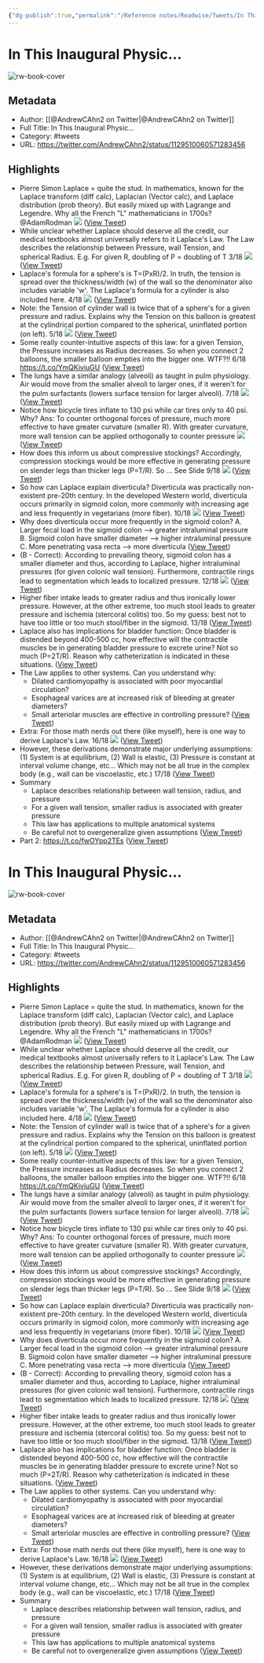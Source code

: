 ```yaml
---
{"dg-publish":true,"permalink":"/Reference notes/Readwise/Tweets/In This Inaugural Physic.../"}
---
```


# In This Inaugural Physic...

![rw-book-cover](https://pbs.twimg.com/profile_images/1128851291512418304/kHDFHkdk.png)

## Metadata
- Author: [[@AndrewCAhn2 on Twitter\|@AndrewCAhn2 on Twitter]]
- Full Title: In This Inaugural Physic...
- Category: #tweets
- URL: https://twitter.com/AndrewCAhn2/status/1129510060571283456

## Highlights
- Pierre Simon Laplace = quite the stud. In mathematics, known for the Laplace transform (diff calc), Laplacian (Vector calc), and Laplace distribution (prob theory). 
  But easily mixed up with Lagrange and Legendre. Why all the French "L" mathematicians in 1700s? @AdamRodman 
  ![](https://pbs.twimg.com/media/D6zLubhUIAA29V2.png) ([View Tweet](https://twitter.com/AndrewCAhn2/status/1129510061439574016))
- While unclear whether Laplace should deserve all the credit, our medical textbooks almost universally refers to it Laplace's Law. 
  The Law describes the relationship between Pressure, wall Tension, and spherical Radius. E.g. For given R, doubling of P = doubling of T
  3/18 
  ![](https://pbs.twimg.com/media/D6zNIjtUEAAM0CI.png) ([View Tweet](https://twitter.com/AndrewCAhn2/status/1129510065092800512))
- Laplace's formula for a sphere's is T=(PxR)/2. In truth, the tension is spread over the thickness/width (w) of the wall so the denominator also includes variable 'w'. The Laplace's formula for a cylinder is also included here.
  4/18 
  ![](https://pbs.twimg.com/media/D6zNduZVsAIQpXl.png) ([View Tweet](https://twitter.com/AndrewCAhn2/status/1129510067420532736))
- Note: the Tension of cylinder wall is twice that of a sphere's for a given pressure and radius. Explains why the Tension on this balloon is greatest at the cylindrical portion compared to the spherical, uninflated portion (on left). 
  5/18 
  ![](https://pbs.twimg.com/media/D6zNxFvVsAArClF.png) ([View Tweet](https://twitter.com/AndrewCAhn2/status/1129510069660295168))
- Some really counter-intuitive aspects of this law: for a given Tension, the Pressure increases as Radius decreases. 
  So when you connect 2 balloons, the smaller balloon empties into the bigger one. WTF?!! 
  6/18 https://t.co/YmQKiviuGU ([View Tweet](https://twitter.com/AndrewCAhn2/status/1129510071237353472))
- The lungs have a similar analogy (alveoli) as taught in pulm physiology. 
  Air would move from the smaller alveoli to larger ones, if it weren't for the pulm surfactants (lowers surface tension for larger alveoli).
  7/18 
  ![](https://pbs.twimg.com/media/D6zOt5rUIAAHRnA.png) ([View Tweet](https://twitter.com/AndrewCAhn2/status/1129510073598742530))
- Notice how bicycle tires inflate to 130 psi while car tires only to 40 psi. Why? 
  Ans: To counter orthogonal forces of pressure, much more effective to have greater curvature (smaller R). With greater curvature, more wall tension can be applied orthogonally to counter pressure 
  ![](https://pbs.twimg.com/media/D6zPLO_UYAAM0P-.png) ([View Tweet](https://twitter.com/AndrewCAhn2/status/1129510075259793413))
- How does this inform us about compressive stockings? Accordingly, compression stockings would be more effective in generating pressure on slender legs than thicker legs (P=T/R). 
  So ... See Slide
  9/18 
  ![](https://pbs.twimg.com/media/D6zPYlPUEAEYxgD.png) ([View Tweet](https://twitter.com/AndrewCAhn2/status/1129510077679906816))
- So how can Laplace explain diverticula? 
  Diverticula was practically non-existent pre-20th century. In the developed Western world, diverticula occurs primarily in sigmoid colon, more commonly with increasing age and less frequently in vegetarians (more fiber). 
  10/18 
  ![](https://pbs.twimg.com/media/D6zQlgJUYAEZx48.png) ([View Tweet](https://twitter.com/AndrewCAhn2/status/1129510079416348672))
- Why does diverticula occur more frequently in the sigmoid colon? 
  A. Larger fecal load in the sigmoid colon --> greater intraluminal pressure 
  B. Sigmoid colon have smaller diameter --> higher intraluminal pressure
  C. More penetrating vasa recta --> more diverticula ([View Tweet](https://twitter.com/AndrewCAhn2/status/1129510081245007873))
- (B - Correct): According to prevailing theory, sigmoid colon has a smaller diameter and thus, according to Laplace, higher intraluminal pressures (for given colonic wall tension). 
  Furthermore, contractile rings lead to segmentation which leads to localized pressure. 
  12/18 
  ![](https://pbs.twimg.com/media/D6zQRS5UcAAmc1T.png) ([View Tweet](https://twitter.com/AndrewCAhn2/status/1129510082226507776))
- Higher fiber intake leads to greater radius and thus ironically lower pressure. However, at the other extreme, too much stool leads to greater pressure and ischemia (stercoral colitis) too. So my guess: best not to have too little or too much stool/fiber in the sigmoid. 
  13/18 ([View Tweet](https://twitter.com/AndrewCAhn2/status/1129510087100211200))
- Laplace also has implications for bladder function: 
  Once bladder is distended beyond 400-500 cc, how effective will the contractile muscles be in generating bladder pressure to excrete urine? Not so much (P=2T/R). 
  Reason why catheterization is indicated in these situations. ([View Tweet](https://twitter.com/AndrewCAhn2/status/1129510088056508416))
- The Law applies to other systems. Can you understand why:
  - Dilated cardiomyopathy is associated with poor myocardial circulation? 
  - Esophageal varices are at increased risk of bleeding at greater diameters?
  - Small arteriolar muscles are effective in controlling pressure? ([View Tweet](https://twitter.com/AndrewCAhn2/status/1129510089037996033))
- Extra: For those math nerds out there (like myself), here is one way to derive Laplace's Law.
  16/18 
  ![](https://pbs.twimg.com/media/D6zR4PAUYAAlv3g.png) ([View Tweet](https://twitter.com/AndrewCAhn2/status/1129510089981714432))
- However, these derivations demonstrate major underlying assumptions: 
  (1) System is at equilibrium, 
  (2) Wall is elastic, 
  (3) Pressure is constant at interval volume change, etc... 
  Which may not be all true in the complex body (e.g., wall can be viscoelastic, etc.)
  17/18 ([View Tweet](https://twitter.com/AndrewCAhn2/status/1129510091613396993))
- Summary
  * Laplace describes relationship between wall tension, radius, and pressure
  * For a given wall tension, smaller radius is associated with greater pressure
  * This law has applications to multiple anatomical systems
  * Be careful not to overgeneralize given assumptions ([View Tweet](https://twitter.com/AndrewCAhn2/status/1129510092548632578))
- Part 2: https://t.co/fwOYpp2TEs ([View Tweet](https://twitter.com/AndrewCAhn2/status/1350102248605495296))
# In This Inaugural Physic...

![rw-book-cover](https://pbs.twimg.com/profile_images/1128851291512418304/kHDFHkdk.png)

## Metadata
- Author: [[@AndrewCAhn2 on Twitter\|@AndrewCAhn2 on Twitter]]
- Full Title: In This Inaugural Physic...
- Category: #tweets
- URL: https://twitter.com/AndrewCAhn2/status/1129510060571283456

## Highlights
- Pierre Simon Laplace = quite the stud. In mathematics, known for the Laplace transform (diff calc), Laplacian (Vector calc), and Laplace distribution (prob theory). 
  But easily mixed up with Lagrange and Legendre. Why all the French "L" mathematicians in 1700s? @AdamRodman 
  ![](https://pbs.twimg.com/media/D6zLubhUIAA29V2.png) ([View Tweet](https://twitter.com/AndrewCAhn2/status/1129510061439574016))
- While unclear whether Laplace should deserve all the credit, our medical textbooks almost universally refers to it Laplace's Law. 
  The Law describes the relationship between Pressure, wall Tension, and spherical Radius. E.g. For given R, doubling of P = doubling of T
  3/18 
  ![](https://pbs.twimg.com/media/D6zNIjtUEAAM0CI.png) ([View Tweet](https://twitter.com/AndrewCAhn2/status/1129510065092800512))
- Laplace's formula for a sphere's is T=(PxR)/2. In truth, the tension is spread over the thickness/width (w) of the wall so the denominator also includes variable 'w'. The Laplace's formula for a cylinder is also included here.
  4/18 
  ![](https://pbs.twimg.com/media/D6zNduZVsAIQpXl.png) ([View Tweet](https://twitter.com/AndrewCAhn2/status/1129510067420532736))
- Note: the Tension of cylinder wall is twice that of a sphere's for a given pressure and radius. Explains why the Tension on this balloon is greatest at the cylindrical portion compared to the spherical, uninflated portion (on left). 
  5/18 
  ![](https://pbs.twimg.com/media/D6zNxFvVsAArClF.png) ([View Tweet](https://twitter.com/AndrewCAhn2/status/1129510069660295168))
- Some really counter-intuitive aspects of this law: for a given Tension, the Pressure increases as Radius decreases. 
  So when you connect 2 balloons, the smaller balloon empties into the bigger one. WTF?!! 
  6/18 https://t.co/YmQKiviuGU ([View Tweet](https://twitter.com/AndrewCAhn2/status/1129510071237353472))
- The lungs have a similar analogy (alveoli) as taught in pulm physiology. 
  Air would move from the smaller alveoli to larger ones, if it weren't for the pulm surfactants (lowers surface tension for larger alveoli).
  7/18 
  ![](https://pbs.twimg.com/media/D6zOt5rUIAAHRnA.png) ([View Tweet](https://twitter.com/AndrewCAhn2/status/1129510073598742530))
- Notice how bicycle tires inflate to 130 psi while car tires only to 40 psi. Why? 
  Ans: To counter orthogonal forces of pressure, much more effective to have greater curvature (smaller R). With greater curvature, more wall tension can be applied orthogonally to counter pressure 
  ![](https://pbs.twimg.com/media/D6zPLO_UYAAM0P-.png) ([View Tweet](https://twitter.com/AndrewCAhn2/status/1129510075259793413))
- How does this inform us about compressive stockings? Accordingly, compression stockings would be more effective in generating pressure on slender legs than thicker legs (P=T/R). 
  So ... See Slide
  9/18 
  ![](https://pbs.twimg.com/media/D6zPYlPUEAEYxgD.png) ([View Tweet](https://twitter.com/AndrewCAhn2/status/1129510077679906816))
- So how can Laplace explain diverticula? 
  Diverticula was practically non-existent pre-20th century. In the developed Western world, diverticula occurs primarily in sigmoid colon, more commonly with increasing age and less frequently in vegetarians (more fiber). 
  10/18 
  ![](https://pbs.twimg.com/media/D6zQlgJUYAEZx48.png) ([View Tweet](https://twitter.com/AndrewCAhn2/status/1129510079416348672))
- Why does diverticula occur more frequently in the sigmoid colon? 
  A. Larger fecal load in the sigmoid colon --> greater intraluminal pressure 
  B. Sigmoid colon have smaller diameter --> higher intraluminal pressure
  C. More penetrating vasa recta --> more diverticula ([View Tweet](https://twitter.com/AndrewCAhn2/status/1129510081245007873))
- (B - Correct): According to prevailing theory, sigmoid colon has a smaller diameter and thus, according to Laplace, higher intraluminal pressures (for given colonic wall tension). 
  Furthermore, contractile rings lead to segmentation which leads to localized pressure. 
  12/18 
  ![](https://pbs.twimg.com/media/D6zQRS5UcAAmc1T.png) ([View Tweet](https://twitter.com/AndrewCAhn2/status/1129510082226507776))
- Higher fiber intake leads to greater radius and thus ironically lower pressure. However, at the other extreme, too much stool leads to greater pressure and ischemia (stercoral colitis) too. So my guess: best not to have too little or too much stool/fiber in the sigmoid. 
  13/18 ([View Tweet](https://twitter.com/AndrewCAhn2/status/1129510087100211200))
- Laplace also has implications for bladder function: 
  Once bladder is distended beyond 400-500 cc, how effective will the contractile muscles be in generating bladder pressure to excrete urine? Not so much (P=2T/R). 
  Reason why catheterization is indicated in these situations. ([View Tweet](https://twitter.com/AndrewCAhn2/status/1129510088056508416))
- The Law applies to other systems. Can you understand why:
  - Dilated cardiomyopathy is associated with poor myocardial circulation? 
  - Esophageal varices are at increased risk of bleeding at greater diameters?
  - Small arteriolar muscles are effective in controlling pressure? ([View Tweet](https://twitter.com/AndrewCAhn2/status/1129510089037996033))
- Extra: For those math nerds out there (like myself), here is one way to derive Laplace's Law.
  16/18 
  ![](https://pbs.twimg.com/media/D6zR4PAUYAAlv3g.png) ([View Tweet](https://twitter.com/AndrewCAhn2/status/1129510089981714432))
- However, these derivations demonstrate major underlying assumptions: 
  (1) System is at equilibrium, 
  (2) Wall is elastic, 
  (3) Pressure is constant at interval volume change, etc... 
  Which may not be all true in the complex body (e.g., wall can be viscoelastic, etc.)
  17/18 ([View Tweet](https://twitter.com/AndrewCAhn2/status/1129510091613396993))
- Summary
  * Laplace describes relationship between wall tension, radius, and pressure
  * For a given wall tension, smaller radius is associated with greater pressure
  * This law has applications to multiple anatomical systems
  * Be careful not to overgeneralize given assumptions ([View Tweet](https://twitter.com/AndrewCAhn2/status/1129510092548632578))
